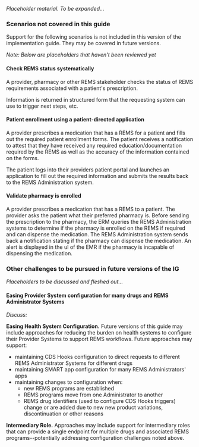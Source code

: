 _Placeholder material. To be expanded..._

<p></p>

### Scenarios not covered in this guide
Support for the following scenarios is not included in this version of the implementation guide. They may be covered in future versions.

_Note: Below are placeholders that haven't been reviewed yet_

<p></p>

#### Check REMS status systematically
A provider, pharmacy or other REMS stakeholder checks the status of REMS requirements associated with a patient's prescription.

Information is returned in structured form that the requesting system can use to trigger next steps, etc.
 
<p></p>

#### Patient enrollment using a patient-directed application
A provider prescribes a medication that has a REMS for a patient and fills out the required patient enrollment forms. The patient receives a notification to attest that they have received any required education/documentation required by the REMS as well as the accuracy of the information contained on the forms. 

The patient logs into their providers patient portal and launches an application to fill out the required information and submits the results back to the REMS Administration system.

<p></p>

#### Validate pharmacy is enrolled 
A provider prescribes a medication that has a REMS to a patient. The provider asks the patient what their preferred pharmacy is.  Before sending the prescription to the pharmacy, the ERM queries the REMS Administration systems to determine if the pharmacy is enrolled on the REMS if required and can dispense the medication.  The REMS Administration system sends back a notification stating if the pharmacy can dispense the medication.  An alert is displayed in the uI of the EMR if the pharmacy is incapable of dispensing the medication. 

<p></p>

### Other challenges to be pursued in future versions of the IG

_Placeholders to be discussed and fleshed out..._

#### Easing Provider System configuration for many drugs and REMS Administrator Systems

_Discuss:_

**Easing Health System Configuration.** Future versions of this guide may include approaches for reducing the burden on health systems to configure their Provider Systems to support REMS workflows. Future approaches may support:
- maintaining CDS Hooks configuration to direct requests to different REMS Administrator Systems for different drugs
- maintaining SMART app configuration for many REMS Administrators' apps
- maintaining changes to configuration when:
  - new REMS programs are established
  - REMS programs move from one Administrator to another
  - REMS drug identifiers (used to configure CDS Hooks triggers) change or are added due to new new product variations, discontinuation or other reasons

**Intermediary Role.** Approaches may include support for intermediary roles that can provide a single endpoint for multiple drugs and associated REMS programs--potentially addressing configuration challenges noted above.


<p></p>
<p></p>